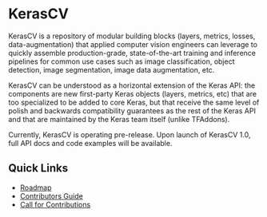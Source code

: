 # KerasCV
KerasCV is a repository of modular building blocks (layers, metrics, losses, data-augmentation) that
applied computer vision engineers can leverage to quickly assemble production-grade, state-of-the-art
training and inference pipelines for common use cases such as image classification, object detection, 
image segmentation, image data augmentation, etc. 

KerasCV can be understood as a horizontal extension of the Keras API: the components are new first-party 
Keras objects (layers, metrics, etc) that are too specialized to be added to core Keras, but that receive 
the same level of polish and backwards compatibility guarantees as the rest of the Keras API and that 
are maintained by the Keras team itself (unlike TFAddons).

Currently, KerasCV is operating pre-release.  Upon launch of KerasCV 1.0, full API docs and code examples
will be available.

## Quick Links
- [Roadmap](ROADMAP.md)
- [Contributors Guide](CONTRIBUTING.md)
- [Call for Contributions](CALL_FOR_CONTRIBUTIONS.md)
